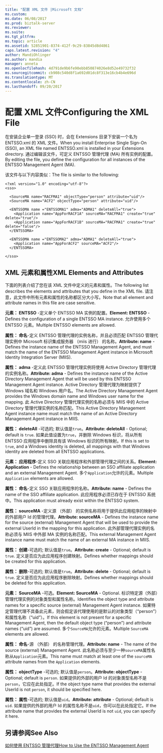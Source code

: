 ```yaml
---
title: "配置 XML 文件 |Microsoft 文档"
ms.custom: 
ms.date: 06/08/2017
ms.prod: biztalk-server
ms.reviewer: 
ms.suite: 
ms.tgt_pltfrm: 
ms.topic: article
ms.assetid: 52851901-8374-412f-9c29-83845d8d4861
caps.latest.revision: "4"
author: MandiOhlinger
ms.author: mandia
manager: anneta
ms.openlocfilehash: 4d791de9b6fe90ebb850874026e8d52e49732f32
ms.sourcegitcommit: cb908c540d8f1a692d01dc8f313e16cb4b4e696d
ms.translationtype: MT
ms.contentlocale: zh-CN
ms.lasthandoff: 09/20/2017
---
```

# <a name="configuring-the-xml-file"></a><span data-ttu-id="6213d-102">配置 XML 文件</span><span class="sxs-lookup"><span data-stu-id="6213d-102">Configuring the XML File</span></span>
<span data-ttu-id="6213d-103">在安装企业单一登录 (SSO) 时，会在 Extensions 目录下安装一个名为 ENTSSO.xml 的 XML 文件。</span><span class="sxs-lookup"><span data-stu-id="6213d-103">When you install Enterprise Single Sign-On (SSO), an XML file named ENTSSO.xml is installed in your Extensions directory.</span></span> <span data-ttu-id="6213d-104">通过编辑该文件，可定义 ENTSSO 管理代理 (MA) 所有实例的配置。</span><span class="sxs-lookup"><span data-stu-id="6213d-104">By editing the file, you define the configuration for all instances of the ENTSSO Management Agent (MA).</span></span>  
  
 <span data-ttu-id="6213d-105">该文件与以下内容类似：</span><span class="sxs-lookup"><span data-stu-id="6213d-105">The file is similar to the following:</span></span>  
  
```  
<?xml version="1.0" encoding="utf-8"?>  
<sso>  
  
  <SourceMA name="RACFMA1" objectType="person" attribute="uid"/>  
  <SourceMA name="ACF2" objectType="person" attribute="uid"/>  
  
  <ENTSSOMA name ="ENTSSOMA1" adma="ADMA1" deleteAll="true">  
    <Application name="AppForRACF1A" sourceMA="RACFMA1" create="true" delete="true"/>  
    <Application name="AppForRACF1B" sourceMA="RACFMA1" create="true" delete="false"/>  
  </ENTSSOMA>  
  
  <ENTSSOMA name ="ENTSSOMA2" adma="ADMA1" deleteAll="true">  
    <Application name="AppForACF2" sourceMA="ACF2"/>  
  </ENTSSOMA>  
  
</sso>  
```  
  
## <a name="xml-elements-and-attributes"></a><span data-ttu-id="6213d-106">XML 元素和属性</span><span class="sxs-lookup"><span data-stu-id="6213d-106">XML Elements and Attributes</span></span>  
 <span data-ttu-id="6213d-107">下面的列表介绍了您在该 XML 文件中定义的元素和属性。</span><span class="sxs-lookup"><span data-stu-id="6213d-107">The following list describes the elements and attributes that you define in the XML file.</span></span> <span data-ttu-id="6213d-108">请注意，此文件中所有元素和属性的名称都区分大小写。</span><span class="sxs-lookup"><span data-stu-id="6213d-108">Note that all element and attribute names in this file are case sensitive.</span></span>  
  
 <span data-ttu-id="6213d-109">**元素： ENTSSO** -定义单个 ENTSSO MA 实例的配置。</span><span class="sxs-lookup"><span data-stu-id="6213d-109">**Element: ENTSSO** - Defines the configuration of a single ENTSSO MA instance.</span></span> <span data-ttu-id="6213d-110">允许使用多个 ENTSSO 元素。</span><span class="sxs-lookup"><span data-stu-id="6213d-110">Multiple ENTSSO elements are allowed.</span></span>  
  
 <span data-ttu-id="6213d-111">**属性： 命名**-定义 ENTSSO 管理代理的实例名称，并且必须匹配 ENTSSO 管理代理实例中 Microsoft 标识集成服务器 （miis 进行） 的名称。</span><span class="sxs-lookup"><span data-stu-id="6213d-111">**Attribute: name** - Defines the instance name of the ENTSSO Management Agent, and must match the name of the ENTSSO Management Agent instance in Microsoft Identity Integration Server (MIIS).</span></span>  
  
 <span data-ttu-id="6213d-112">**属性： adma** -定义此 ENTSSO 管理代理实例将使用 Active Directory 管理代理的实例名称。</span><span class="sxs-lookup"><span data-stu-id="6213d-112">**Attribute: adma** - Defines the instance name of the Active Directory Management Agent that will be used by this ENTSSO Management Agent instance.</span></span> <span data-ttu-id="6213d-113">Active Directory 管理代理为映射提供了 Windows 域名和 Windows 用户名。</span><span class="sxs-lookup"><span data-stu-id="6213d-113">The Active Directory Management Agent provides the Windows domain name and Windows user name for the mapping.</span></span> <span data-ttu-id="6213d-114">此 Active Directory 管理代理实例的名称必须与 MIIS 中的 Active Directory 管理代理实例的名称匹配。</span><span class="sxs-lookup"><span data-stu-id="6213d-114">This Active Directory Management Agent instance name must match the name of an Active Directory Management Agent instance in MIIS.</span></span>  
  
 <span data-ttu-id="6213d-115">**属性： deleteAll** -可选的; 默认值是`true`。</span><span class="sxs-lookup"><span data-stu-id="6213d-115">**Attribute: deleteAll** - Optional; default is `true`.</span></span> <span data-ttu-id="6213d-116">如果此值设置为`true`，并删除 Windows 标识，将从所有 ENTSSO 应用程序中删除具有该 Windows 标识的所有映射。</span><span class="sxs-lookup"><span data-stu-id="6213d-116">If this is set to `true`, and a Windows identity is deleted, all mappings with that Windows identity are deleted from all ENTSSO applications.</span></span>  
  
 <span data-ttu-id="6213d-117">**元素： 应用程序**-定义 SSO 关联应用程序和外部管理代理之间的关系。</span><span class="sxs-lookup"><span data-stu-id="6213d-117">**Element: Application** - Defines the relationship between an SSO affiliate application and an external Management Agent.</span></span> <span data-ttu-id="6213d-118">多个`Application`允许的元素。</span><span class="sxs-lookup"><span data-stu-id="6213d-118">Multiple `Application` elements are allowed.</span></span>  
  
 <span data-ttu-id="6213d-119">**属性： 命名**-定义 SSO 关联应用程序的名称。</span><span class="sxs-lookup"><span data-stu-id="6213d-119">**Attribute: name** - Defines the name of the SSO affiliate application.</span></span> <span data-ttu-id="6213d-120">此应用程序必须已存在于 ENTSSO 系统中。</span><span class="sxs-lookup"><span data-stu-id="6213d-120">This application must already exist within the ENTSSO system.</span></span>  
  
 <span data-ttu-id="6213d-121">**属性： sourceMA** -定义源 （外部） 的实例名称将用于提供此应用程序的映射中的外部用户 Id 的管理代理。</span><span class="sxs-lookup"><span data-stu-id="6213d-121">**Attribute: sourceMA** - Defines the instance name for the source (external) Management Agent that will be used to provide the external UserId in the mapping for this application.</span></span> <span data-ttu-id="6213d-122">此外部管理代理实例的名称必须与 MIIS 中外部 MA 实例的名称匹配。</span><span class="sxs-lookup"><span data-stu-id="6213d-122">This external Management Agent instance name must match the name of an external MA instance in MIIS.</span></span>  
  
 <span data-ttu-id="6213d-123">**属性： 创建**-可选的; 默认值是`true`。</span><span class="sxs-lookup"><span data-stu-id="6213d-123">**Attribute: create** - Optional; default is `true`.</span></span> <span data-ttu-id="6213d-124">定义是否应为此应用程序创建映射。</span><span class="sxs-lookup"><span data-stu-id="6213d-124">Defines whether mappings should be created for this application.</span></span>  
  
 <span data-ttu-id="6213d-125">**属性： 删除**-可选的; 默认值是`true`。</span><span class="sxs-lookup"><span data-stu-id="6213d-125">**Attribute: delete** - Optional; default is `true`.</span></span> <span data-ttu-id="6213d-126">定义是否应为此应用程序删除映射。</span><span class="sxs-lookup"><span data-stu-id="6213d-126">Defines whether mappings should be deleted for this application.</span></span>  
  
 <span data-ttu-id="6213d-127">**元素： SourceMA** -可选。</span><span class="sxs-lookup"><span data-stu-id="6213d-127">**Element: SourceMA** - Optional.</span></span> <span data-ttu-id="6213d-128">标识特定源（外部）管理代理实例的对象类型和属性名称。</span><span class="sxs-lookup"><span data-stu-id="6213d-128">Identifies the object type and attribute names for a specific source (external) Management Agent instance.</span></span> <span data-ttu-id="6213d-129">如果特定管理代理不具备此元素，则会假定该代理使用的是默认的对象类型（“person”）和属性名称（“uid”）。</span><span class="sxs-lookup"><span data-stu-id="6213d-129">If this element is not present for a specific Management Agent, then the default object type (“person”) and attribute names (“uid”) are assumed.</span></span> <span data-ttu-id="6213d-130">多个`SourceMA`允许的元素。</span><span class="sxs-lookup"><span data-stu-id="6213d-130">Multiple `SourceMA` elements are allowed.</span></span>  
  
 <span data-ttu-id="6213d-131">**属性： 命名**-源 （外部） 的名称管理代理。</span><span class="sxs-lookup"><span data-stu-id="6213d-131">**Attribute: name** - The name of the source (external) Management Agent.</span></span> <span data-ttu-id="6213d-132">此名称必须与至少一种`sourceMA`属性名称从`Application`元素。</span><span class="sxs-lookup"><span data-stu-id="6213d-132">This name must match at least one of the `sourceMA` attribute names from the `Application` elements.</span></span>  
  
 <span data-ttu-id="6213d-133">**属性： objectType** -可选的; 默认值是`person`。</span><span class="sxs-lookup"><span data-stu-id="6213d-133">**Attribute: objectType** - Optional; default is `person`.</span></span> <span data-ttu-id="6213d-134">如果提供的外部的用户 Id 的对象类型名称不是`person`，它应在此处指定。</span><span class="sxs-lookup"><span data-stu-id="6213d-134">If the object type name that provides the external UserId is not `person`, it should be specified here.</span></span>  
  
 <span data-ttu-id="6213d-135">**属性： 属性**-可选的; 默认值是`uid`。</span><span class="sxs-lookup"><span data-stu-id="6213d-135">**Attribute: attribute** - Optional; default is `uid`.</span></span> <span data-ttu-id="6213d-136">如果提供的外部的用户 Id 的属性名称不是`uid`，你可以在此处指定它。</span><span class="sxs-lookup"><span data-stu-id="6213d-136">If the attribute name that provides the external UserId is not `uid`, you can specify it here.</span></span>  
  
## <a name="see-also"></a><span data-ttu-id="6213d-137">另请参阅</span><span class="sxs-lookup"><span data-stu-id="6213d-137">See Also</span></span>  
 [<span data-ttu-id="6213d-138">如何使用 ENTSSO 管理代理</span><span class="sxs-lookup"><span data-stu-id="6213d-138">How to Use the ENTSSO Management Agent</span></span>](../core/how-to-use-the-entsso-management-agent.md)